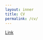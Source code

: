 ```yaml
---
layout: inner
title: CV
permalink: /cv/
---
```


<a href="/files/cv.pdf" target="_blank" rel="noopener noreferrer">Link</a>
